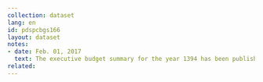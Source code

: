 ```yaml
---
collection: dataset
lang: en
id: pdspcbgs166
layout: dataset
notes: 
- date: Feb. 01, 2017
  text: The executive budget summary for the year 1394 has been published by Iranian Presidential Deputy Strategic Planning and Contorl with ISBN 978-964-179-596-4 , 978-964-179-601-5 (Vol 1). Since the link is not availabe at the time of the publication of this dataset, the source is obtained from Iran Open Data archive.
related:
---
```

